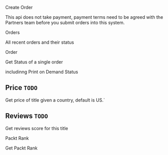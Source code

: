 Create Order

This api does not take payment, payment terms need to be agreed with the Partners team before you submit orders into this system.

Orders

All recent orders and their status 



Order

Get Status of a single order

includinng Print on Demand Status



## Price `TODO`

Get price of title given a country, default is US.`


## Reviews `TODO`

Get reviews score for this title

Packt Rank

Get Packt Rank